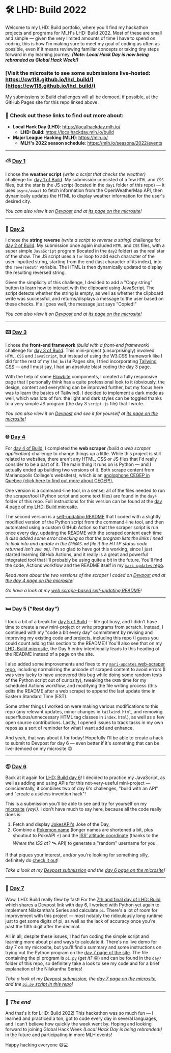 # 🛠️ LHD: Build 2022

Welcome to my LHD: Build portfolio, where you'll find my hackathon projects and programs for MLH's LHD: Build 2022. Most of these are small and simple — given the very limited amounts of time I have to spend on coding, this is how I'm making sure to meet my goal of coding as often as possible, even if it means reviewing familiar concepts or taking tiny steps forward in my learning journey. ***(Note: Local Hack Day is now being rebranded as Global Hack Week!)***

### [Visit the microsite to see some submissions live-hosted: https://cw118.github.io/lhd_build/](https://cw118.github.io/lhd_build/)

My submissions to Build challenges will all be demoed, if possible, at the GitHub Pages site for this repo linked above.

### 🔗 Check out these links to find out more about:

- **Local Hack Day (LHD)**: https://localhackday.mlh.io/
  - **LHD: Build**: https://localhackday.mlh.io/build
- **Major League Hacking (MLH)**: https://mlh.io/
  - **MLH's 2022 season schedule**: https://mlh.io/seasons/2022/events

---

### ⛅ [Day 1](https://cw118.github.io/lhd_build/weather.html)

I chose the **weather script** *(write a script that checks the weather)* challenge for [day 1 of Build](https://lhd-build-day-1.devpost.com/). My submission consisted of a few `HTML` and `CSS` files, but the star is the JS script (located in the `day1` folder of this repo) — it uses `async/await` to fetch information from the OpenWeatherMap API, then dynamically updates the HTML to display weather information for the user's desired city.

*You can also view it on [Devpost](https://devpost.com/software/weather-checker) and at [its page on the microsite](https://cw118.github.io/lhd_build/weather.html)!*

---

### 🔀 [Day 2](https://cw118.github.io/lhd_build/reversestr.html)

I chose the **string reverse** *(write a script to reverse a string)* challenge for [day 2 of Build](https://lhd-build-day-2.devpost.com/). My submission once again included `HTML` and `CSS` files, with a super simple `JavaScript` program (located in the `day2` folder) as the real star of the show. The JS script uses a `for` loop to add each character of the user-inputted string, starting from the end (last character of its index), into the `reversedStr` variable. The HTML is then dynamically updated to display the resulting reversed string.

Given the simplicity of this challenge, I decided to add a "Copy string" button to learn how to interact with the clipboard using JavaScript. The script detects whether the string is empty, as well as whether the clipboard write was successful, and returns/displays a message to the user based on these checks. If all goes well, the message just says "Copied!"

*You can also view it on [Devpost](https://devpost.com/software/string-reverser) and at [its page on the microsite](https://cw118.github.io/lhd_build/reversestr.html)!*

---

### 🖽 [Day 3](https://cw118.github.io/lhd_build/day3/tailwind.html)

I chose the **front-end framework** *(build with a front-end framework)* challenge for [day 3 of Build](https://lhd-build-day-3.devpost.com/). This mini-project (unsurprisingly) involved `HTML`, `CSS` and `JavaScript`, but instead of using the W3.CSS framework like I did for the rest of my `lhd_build` Pages site, I tried incorporating [Tailwind CSS](https://tailwindcss.com) — and I must say, I had an absolute blast coding the day 3 page. 

With the help of some [Flowbite](https://flowbite.com/) components, I created a fully responsive page that I personally think has a quite professional look to it (obviously, the design, content and everything can be improved further, but my focus here was to learn the basics of Tailwind). I decided to implement a dark mode as well, which was lots of fun: the light and dark styles can be toggled thanks to a very simple JS program (the day 3 `script.js` file) that I wrote.

*You can also view it on [Devpost](https://devpost.com/software/a-tailwind-site) and see it for yourself at [its page on the microsite](https://cw118.github.io/lhd_build/day3/tailwind.html)!*

---

### 🌐 [Day 4](https://cw118.github.io/lhd_build/scraper.html)

For [day 4 of Build](https://lhd-build-day-4.devpost.com/), I completed the **web scraper** *(build a web scraper application)* challenge to change things up a little. While this project is still related to websites, there aren't any HTML, CSS or JS files that I'd really consider to be a part of it. The main thing it runs on is Python — and I actually ended up building two versions of it. Both scrape content from Marianopolis College's website(s), which is an [anglophone CEGEP in Quebec (click here to find out more about CEGEP!).](https://cw118.github.io/quetudesinfo/)

One version is a command-line tool, in a sense; all of the files needed to run the scraper/tool (Python script and some text files) are found in the `day4` folder of this repo. Full instructions for this version can be found at the [day 4 page of my LHD: Build microsite](https://cw118.github.io/lhd_build/scraper.html).

The second version is a [self-updating README](https://github.com/cw118/mari-updates) that I coded with a slightly modified version of the Python script from the command-line tool, and then automated using a custom GitHub Action so that the scraper script is run once every day, updating the README with the scraped content each time *(I also added some error checking so that the program lists the links I need to look into and update in the `ERRORS.md` file if the HTTP status code returned isn't `200 OK`)*. I'm so glad to have got this working, since I just started learning GitHub Actions, and it really is a great and powerful integrated tool that I'll probably be using quite a bit in the future. You'll find the code, Actions workflow and the README itself in my [`mari-updates` repo](https://github.com/cw118/mari-updates).

*Read more about the two versions of the scraper I coded on [Devpost](https://devpost.com/software/mari-web-scraper) and at [the day 4 page on the microsite](https://cw118.github.io/lhd_build/scraper.html)!*

*Go have a look at my [web scrape-based self-updating README](https://github.com/cw118/mari-updates)!*

---

### 🛏️ Day 5 ("Rest day")

I took a bit of a break for [day 5 of Build](https://lhd-build-day-5.devpost.com/) — life got busy, and I didn't have time to create a new mini-project or write programs from scratch. Instead, I continued with my "code a bit every day" commitment by revising and improving my existing code and projects, including this repo (I guess you could count adding this section to the README)! You'll also see that on my [LHD: Build microsite](https://cw118.github.io/lhd_build), the Day 5 entry intentionally leads to this heading of the README instead of a page on the site.

I also added some improvements and fixes to my [`mari-updates` web-scraper repo](https://github.com/cw118/mari-updates), including normalizing the unicode of scraped content to avoid errors (I was very lucky to have uncovered this bug while doing some random tests of the Python script out of curiosity), tweaking the `CRON` time for my scheduled Actions workflow, and modifying the file writing process (this edits the README after a web scrape) to append the last update time in Eastern Standard Time (EST).

Some other things I worked on were making various modifications to this repo (any relevant updates, minor changes in `tailwind.html`, and removing superfluous/unnecessary HTML tag classes in `index.html`), as well as a few open source contributions. Lastly, I opened issues to track tasks in my own repos as a sort of reminder for what I want add and enhance.

And yeah, that was about it for today! Hopefully I'll be able to create a hack to submit to Devpost for day 6 — even better if it's something that can be live-demoed on my microsite 😊

---

### 😜 [Day 6](https://cw118.github.io/lhd_build/sillyapis.html)

Back at it again for [LHD: Build day 6](https://lhd-build-day-6.devpost.com/)! I decided to practice my JavaScript, as well as adding and using APIs for this not-very-useful mini-project — coincidentally, it combines two of day 6's challenges, "build with an API" and "create a useless invention hack"!

This is a submission you'll be able to see and try for yourself on my [microsite](https://cw118.github.io/lhd_build) *(yay!)*. I don't have much to say here, because all the code really does is:
1. Fetch and display [JokesAPI's](https://jokes.one/api/joke/) Joke of the Day,
2. Combine a [Pokemon name](https://pokeapi.co/) (longer names are shortened a bit, plus shoutout to PokeAPI ⚡) and the [ISS' altitude coordinate](https://wheretheiss.at/w/developer) (thanks to the *Where the ISS at?* 🛰️ API) to generate a "random" username for you. 

If that piques your interest, and/or you're looking for something silly, definitely do [check it out](https://cw118.github.io/lhd_build/sillyapis.html)!

*Take a look at my [Devpost submission](https://devpost.com/software/random-apis) and the [day 6 page on the microsite](https://cw118.github.io/lhd_build/sillyapis.html)!*

---

### 🥧 [Day 7](https://cw118.github.io/lhd_build/pi.html)

Wow, LHD: Build really flew by fast! For the [7th and final day of LHD: Build](https://lhd-build-day-6.devpost.com/), which shares a Devpost link with day 6, I worked with Python yet again to implement Nilakantha's Series and calculate `pi`. There's a lot of room for improvement with this project — most notably the ridiculously long runtime just to get some digits of pi, as well as the lack of accuracy once you're past the 13th digit after the decimal.

All in all, despite these issues, I had fun coding the simple script and learning more about pi and ways to calculate it. There's no live demo for day 7 on my microsite, but you'll find a summary and some instructions on trying out the Python program on the [day 7 page of the site](https://cw118.github.io/lhd_build/pi.html). The file containing the pi program is `pi.py` (*get it?* 🙃) and can be found in the `day7` folder of this repo, so definitely take a look to see my code and for a brief explanation of the Nilakantha Series!

*Take a look at my [Devpost submission](https://devpost.com/software/pi-with-nilakantha), the [day 7 page on the microsite](https://cw118.github.io/lhd_build/pi.html), and the [`pi.py` script in this repo](https://github.com/cw118/lhd_build/blob/main/day7/pi.py)!*

---

### 🏁 *The end*

And that's it for LHD: Build 2022! This hackathon was so much fun — I learned and practiced a ton, got to code every day in several languages, and I can't believe how quickly the week went by. Hoping and looking forward to joining Global Hack Week *(Local Hack Day is being rebranded!)* in the future and participating in more MLH events!

Happy hacking everyone 😄💻
